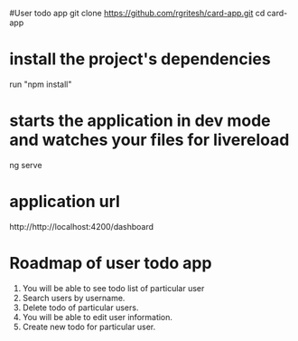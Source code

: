 #User todo app
git clone https://github.com/rgritesh/card-app.git
cd card-app

# install the project's dependencies
run "npm install"

# starts the application in dev mode and watches your files for livereload
ng serve

# application url
http://http://localhost:4200/dashboard

# Roadmap of user todo app
1. You will be able to see todo list of particular user
2. Search users by username.
3. Delete todo of particular users.
4. You will be able to edit user information.
5. Create new todo for particular user.
